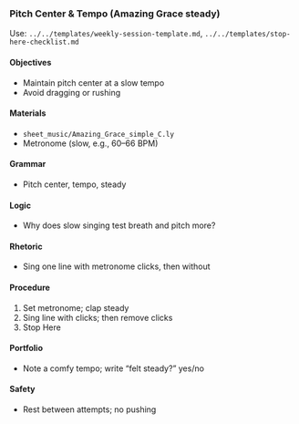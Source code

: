 ### Pitch Center & Tempo (Amazing Grace steady)

Use: `../../templates/weekly-session-template.md`, `../../templates/stop-here-checklist.md`

#### Objectives
- Maintain pitch center at a slow tempo
- Avoid dragging or rushing

#### Materials
- `sheet_music/Amazing_Grace_simple_C.ly`
- Metronome (slow, e.g., 60–66 BPM)

#### Grammar
- Pitch center, tempo, steady

#### Logic
- Why does slow singing test breath and pitch more?

#### Rhetoric
- Sing one line with metronome clicks, then without

#### Procedure
1) Set metronome; clap steady
2) Sing line with clicks; then remove clicks
3) Stop Here

#### Portfolio
- Note a comfy tempo; write “felt steady?” yes/no

#### Safety
- Rest between attempts; no pushing